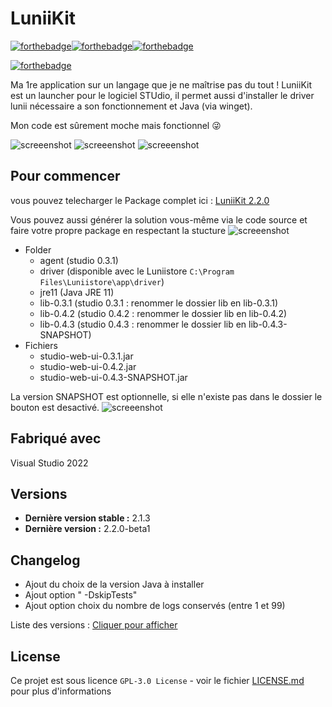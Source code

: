 # LuniiKit
[![forthebadge](https://forthebadge.com/images/badges/made-with-c-sharp.svg)](https://forthebadge.com)[![forthebadge](https://forthebadge.com/images/badges/0-percent-optimized.svg)](https://forthebadge.com)[![forthebadge](https://forthebadge.com/images/badges/built-with-love.svg)](https://forthebadge.com)

[![forthebadge](https://forthebadge.com/images/badges/works-on-my-machine.svg)](https://forthebadge.com)

Ma 1re application sur un langage que je ne maîtrise pas du tout !
LuniiKit est un launcher pour le logiciel STUdio, il permet aussi d'installer le driver lunii nécessaire a son fonctionnement et Java (via winget).

Mon code est sûrement moche mais fonctionnel 😜

![screeenshot](https://i.imgur.com/xnt50Yv.png)
![screeenshot](https://i.imgur.com/VR86bw5.png)
![screeenshot](https://i.imgur.com/G1Vk3qf.png)

## Pour commencer

vous pouvez telecharger le Package complet ici : [LuniiKit 2.2.0](https://github.com/Seph29/LuniiKit_App/releases/tag/2.2.0-beta1)

Vous pouvez aussi générer la solution vous-même via le code source et faire votre propre package en respectant la stucture
![screeenshot](https://i.imgur.com/wKJd5qn.png)

* Folder
  * agent (studio 0.3.1)
  * driver (disponible avec le Luniistore ``C:\Program Files\Luniistore\app\driver``)
  * jre11 (Java JRE 11)
  * lib-0.3.1 (studio 0.3.1 : renommer le dossier lib en lib-0.3.1)
  * lib-0.4.2 (studio 0.4.2 : renommer le dossier lib en lib-0.4.2)
  * lib-0.4.3 (studio 0.4.3 : renommer le dossier lib en lib-0.4.3-SNAPSHOT)
* Fichiers
  * studio-web-ui-0.3.1.jar
  * studio-web-ui-0.4.2.jar
  * studio-web-ui-0.4.3-SNAPSHOT.jar


La version SNAPSHOT est optionnelle, si elle n'existe pas dans le dossier le bouton est desactivé.
![screeenshot](https://i.imgur.com/fRQUiUW.png)

## Fabriqué avec

Visual Studio 2022

## Versions

- **Dernière version stable :** 2.1.3
- **Dernière version :** 2.2.0-beta1

## Changelog

- Ajout du choix de la version Java à installer
- Ajout option " -DskipTests"
- Ajout option choix du nombre de logs conservés (entre 1 et 99)

Liste des versions : [Cliquer pour afficher](https://github.com/Seph29/LuniiKit_App/tags)

## License

Ce projet est sous licence ``GPL-3.0 License`` - voir le fichier [LICENSE.md](LICENSE.md) pour plus d'informations
